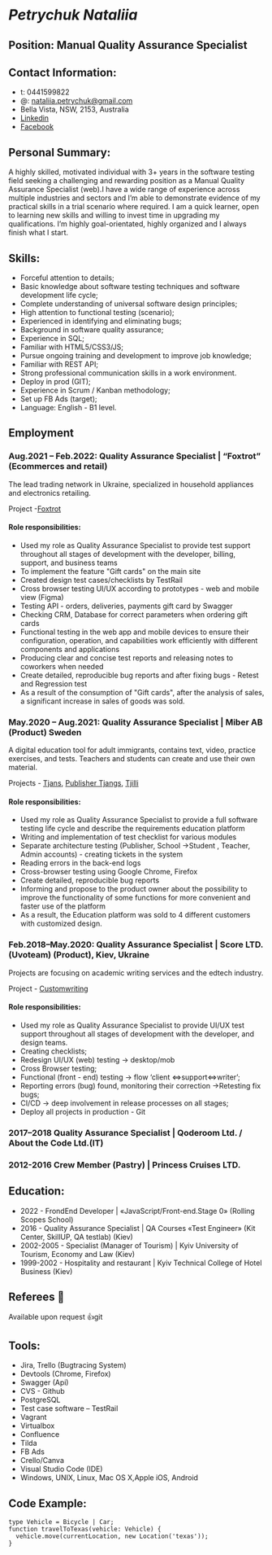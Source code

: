 # *Petrychuk Nataliia*

## Position: **Manual Quality Assurance Specialist**

## Contact Information:

* t: 0441599822
* @: nataliia.petrychuk@gmail.com
* Bella Vista, NSW, 2153, Australia
* [Linkedin](https://www.linkedin.com/in/nataliia-petrychuk-4068bb56/)
* [Facebook](https://www.facebook.com/nataliia.petrychuk/)

## Personal Summary:
A highly skilled, motivated individual with 3+ years in the software testing field seeking a challenging and rewarding position as a Manual Quality Assurance Specialist (web).I have a wide range of experience across multiple industries and sectors and I’m able to demonstrate evidence of my practical skills in a trial scenario where required. I am a quick learner, open to learning new skills and willing to invest time in upgrading my qualifications. I’m highly goal-orientated, highly organized and I always finish what I start.

## Skills:
* Forceful attention to details;
* Basic knowledge about software testing techniques and software development life cycle;
* Complete understanding of universal software design principles;
* High attention to functional testing (scenario);
* Experienced in identifying and eliminating bugs;
* Background in software quality assurance;
* Experience in SQL;
* Familiar with HTML5/CSS3/JS;
* Pursue ongoing training and development to improve job knowledge;
* Familiar with REST API;
* Strong professional communication skills in a work environment.
* Deploy in prod (GIT);
* Experience in Scrum / Kanban methodology;
* Set up FB Ads (target);
* Language: English - B1 level.

## Employment
### Aug.2021 – Feb.2022: **Quality Assurance Specialist** | “Foxtrot” (Ecommerces and retail)
The lead trading network in Ukraine, specialized in household appliances and electronics
retailing.

Project -[Foxtrot](https://www.foxtrot.com.ua/)
#### Role responsibilities:
* Used my role as Quality Assurance Specialist to provide test support throughout all stages of development with the developer, billing, support, and business teams
* To implement the feature "Gift cards" on the main site
* Created design test cases/checklists by TestRail
* Сross browser testing UI/UX according to prototypes - web and mobile view (Figma)
* Testing API - orders, deliveries, paуments gift card by Swagger
* Checking CRM, Database for correct parameters when ordering gift cards
* Functional testing in the web app and mobile devices to ensure their configuration, operation, and capabilities work efficiently with different components and applications
* Producing clear and concise test reports and releasing notes to coworkers when needed
* Create detailed, reproducible bug reports and after fixing bugs - Retest and Regression test
* As a result of the consumption of "Gift cards", after the analysis of sales, a significant increase in sales of goods was sold.
### May.2020 – Aug.2021: **Quality Assurance Specialist** | Miber AB (Product) Sweden
A digital education tool for adult immigrants, contains text, video, practice exercises, and
tests. Teachers and students can create and use their own material.

Projects - [Tjans](https://tjangs.se/), [Publisher Tjangs](https://publisher.tjangs.se/), [Tjilli](https://tjilli.com/)
#### Role responsibilities:
* Used my role as Quality Assurance Specialist to provide a full software testing life cycle and describe the requirements education platform
* Writing and implementation of test checklist for various modules
* Separate architecture testing (Publisher, School ->Student , Teacher, Admin accounts) - creating tickets in the system
* Reading errors in the back-end logs
* Cross-browser testing using Google Chrome, Firefox
* Create detailed, reproducible bug reports
* Informing and propose to the product owner about the possibility to improve the functionality of some functions for more convenient and faster use of the platform
* As a result, the Education platform was sold to 4 different customers with customized design.
### Feb.2018–May.2020: **Quality Assurance Specialist** | Score LTD. (Uvoteam) (Product), Kiev, Ukraine
Projects are focusing on academic writing services and the edtech industry.

Project - [Customwriting](https://customwritings.com/)
#### Role responsibilities:
* Used my role as Quality Assurance Specialist to provide UI/UX test support throughout all stages of development with the developer, and design teams.
* Creating checklists;
* Redesign UI/UX (web) testing -> desktop/mob
* Cross Browser testing;
* Functional (front - end) testing -> flow ‘client ⇔support⇔writer’;
* Reporting errors (bug) found, monitoring their correction ->Retesting fix bugs;
* CI/CD -> deep involvement in release processes on all stages;
* Deploy all projects in production - Git
### 2017–2018 **Quality Assurance Specialist** | Qoderoom Ltd. / About the Code Ltd.(IT)
### 2012-2016 **Crew Member (Pastry)** | Princess Cruises LTD.

## Education:
* 2022 - FrondEnd Developer | «JavaScript/Front-end.Stage 0» (Rolling Scopes School)
* 2016 - Quality Assurance Specialist | QA Courses «Test Engineer» (Kit Center, SkillUP, QA testlab) (Kiev)
* 2002-2005 - Specialist (Manager of Tourism) | Kyiv University of Tourism, Economy and Law (Kiev)
* 1999-2002 - Hospitality and restaurant | Kyiv Technical College of Hotel Business (Kiev)
## Referees :speech_balloon:
Available upon request :+1:git

## Tools:
* Jira, Trello (Bugtracing System)
* Devtools (Chrome, Firefox)
* Swagger (Api)
* CVS - Github
* PostgreSQL
* Test case software – TestRail
* Vagrant
* Virtualbox
* Confluence
* Tilda
* FB Ads
* Crello/Canva
* Visual Studio Code (IDE)
* Windows, UNIX, Linux, Mac OS X,Apple iOS, Android

## Code Example:
```
type Vehicle = Bicycle | Car;
function travelToTexas(vehicle: Vehicle) {
  vehicle.move(currentLocation, new Location('texas'));
}
```

